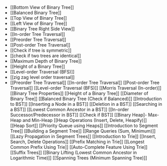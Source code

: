 - [[Bottom View of Binary Tree]]
- [[Balanced Binary Tree]]
- [[Top View of Binary Tree]]
- [[Left View of Binary Tree]]
- [[Binary Tree Right Side View]]
- [[In-order Tree Traversal]]
- [[Preorder Tree Traversal]]
- [[Post-order Tree Traversal]]
- [[Check if tree is symmetric]]
- [[check if two trees are identical]]
- [[Maximum Depth of Binary Tree]]
- [[Height of a Binary Tree]]
- [[Level-order Traversal (BFS)]]
- [[zig zag level order traversal]]
- [[Preorder Tree Traversal]]
[[In-order Tree Traversal]]
[[Post-order Tree Traversal]]
[[Level-order Traversal (BFS)]]
[[Morris Traversal (In-order)]]
[[Binary Tree Properties]]
[[Height of a Binary Tree]]
[[Diameter of Binary Tree]]
[[Balanced Binary Tree (Check if Balanced)]]
[[Introduction to BST]]
[[Inserting a Node in a BST]]
[[Deletion in a BST]]
[[Searching in a BST]]
[[Lowest Common Ancestor in a BST]]
[[In-order Successor/Predecessor in BST]]
[[Check if BST]]
[[Binary Heap]- Max-Heap and Min-Heap
[[Heap Operations (Insert, Delete, Heapify)]]
[[Heap Sort]]
[[Priority Queue using Heaps]]
[[Introduction to Segment Tree]]
[[Building a Segment Tree]]
[[Range Queries (Sum, Minimum)]]
[[Lazy Propagation in Segment Trees]]
[[Introduction to Trie]]
[[Insert, Search, Delete Operations]]
[[Prefix Matching in Trie]]
[[Longest Common Prefix Using Trie]]
[[Auto-Complete Feature Using Trie]]
[[Suffix Trees]]
[[Binary Lifting (Lowest Common Ancestor in Logarithmic Time)]]
[[Spanning Trees (Minimum Spanning Tree)]]
